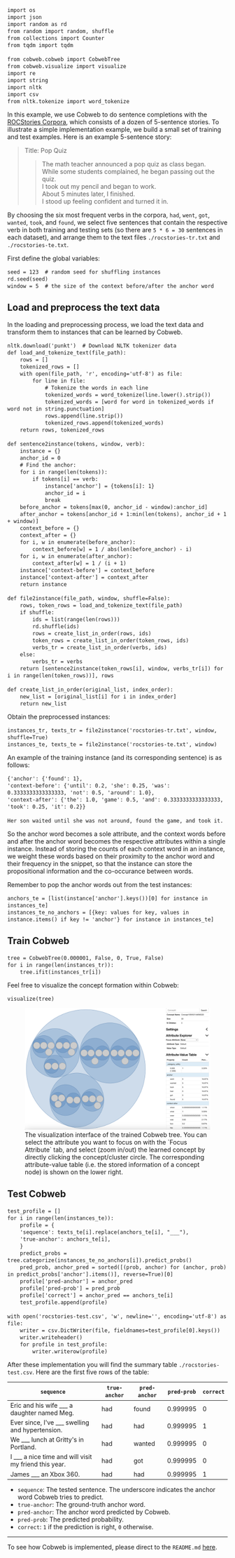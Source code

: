 	import os
	import json
	import random as rd
	from random import random, shuffle
	from collections import Counter
	from tqdm import tqdm

	from cobweb.cobweb import CobwebTree
	from cobweb.visualize import visualize
	import re
	import string
	import nltk
	import csv
	from nltk.tokenize import word_tokenize

In this example, we use Cobweb to do sentence completions with the [ROCStories Corpora](https://cs.rochester.edu/nlp/rocstories/), which consists of a dozen of 5-sentence stories. To illustrate a simple implementation example, we build a small set of training and test examples. Here is an example 5-sentence story:

> Title: Pop Quiz	
>> The math teacher announced a pop quiz as class began.	
>> While some students complained, he began passing out the quiz.	
>> I took out my pencil and began to work.	
>> About 5 minutes later, I finished.	
>> I stood up feeling confident and turned it in.

By choosing the six most frequent verbs in the corpora, `had`, `went`, `got`, `wanted`, `took`, and `found`, we select five sentences that contain the respective verb in both training and testing sets (so there are `5 * 6 = 30` sentences in each dataset), and arrange them to the text files `./rocstories-tr.txt` and `./rocstories-te.txt`.

First define the global variables:

	seed = 123  # random seed for shuffling instances
	rd.seed(seed)
	window = 5  # the size of the context before/after the anchor word

## Load and preprocess the text data

In the loading and preprocessing process, we load the text data and transform them to instances that can be learned by Cobweb.

	nltk.download('punkt')  # Download NLTK tokenizer data
	def load_and_tokenize_text(file_path):
	    rows = []
	    tokenized_rows = []
	    with open(file_path, 'r', encoding='utf-8') as file:
	        for line in file:
	            # Tokenize the words in each line
	            tokenized_words = word_tokenize(line.lower().strip())
	            tokenized_words = [word for word in tokenized_words if word not in string.punctuation]
	            rows.append(line.strip())
	            tokenized_rows.append(tokenized_words)
	    return rows, tokenized_rows

	def sentence2instance(tokens, window, verb):
		instance = {}
		anchor_id = 0
		# Find the anchor:
		for i in range(len(tokens)):
			if tokens[i] == verb:
				instance['anchor'] = {tokens[i]: 1}
				anchor_id = i
				break
		before_anchor = tokens[max(0, anchor_id - window):anchor_id]
		after_anchor = tokens[anchor_id + 1:min(len(tokens), anchor_id + 1 + window)]
		context_before = {}
		context_after = {}
		for i, w in enumerate(before_anchor):
			context_before[w] = 1 / abs(len(before_anchor) - i)
		for i, w in enumerate(after_anchor):
			context_after[w] = 1 / (i + 1)
		instance['context-before'] = context_before
		instance['context-after'] = context_after
		return instance

	def file2instance(file_path, window, shuffle=False):
		rows, token_rows = load_and_tokenize_text(file_path)
		if shuffle:
			ids = list(range(len(rows)))
			rd.shuffle(ids)
			rows = create_list_in_order(rows, ids)
			token_rows = create_list_in_order(token_rows, ids)
			verbs_tr = create_list_in_order(verbs, ids)
		else:
			verbs_tr = verbs
		return [sentence2instance(token_rows[i], window, verbs_tr[i]) for i in range(len(token_rows))], rows

	def create_list_in_order(original_list, index_order):
		new_list = [original_list[i] for i in index_order]
		return new_list

Obtain the preprocessed instances:

	instances_tr, texts_tr = file2instance('rocstories-tr.txt', window, shuffle=True)
	instances_te, texts_te = file2instance('rocstories-te.txt', window)

An example of the training instance (and its corresponding sentence) is as follows:

	{'anchor': {'found': 1}, 
	'context-before': {'until': 0.2, 'she': 0.25, 'was': 0.3333333333333333, 'not': 0.5, 'around': 1.0},
	'context-after': {'the': 1.0, 'game': 0.5, 'and': 0.3333333333333333, 'took': 0.25, 'it': 0.2}}

	Her son waited until she was not around, found the game, and took it.

So the anchor word becomes a sole attribute, and the context words before and after the anchor word becomes the respective attributes within a single instance. Instead of storing the counts of each context word in an instance, we weight these words based on their proximity to the anchor word and their frequency in the snippet, so that the instance can store the propositional information and the co-occurance between words.

Remember to pop the anchor words out from the test instances:

	anchors_te = [list(instance['anchor'].keys())[0] for instance in instances_te]
	instances_te_no_anchors = [{key: values for key, values in instance.items() if key != 'anchor'} for instance in instances_te]


## Train Cobweb

	tree = CobwebTree(0.000001, False, 0, True, False)
	for i in range(len(instances_tr)):
		tree.ifit(instances_tr[i])

Feel free to visualize the concept formation within Cobweb:

	visualize(tree)

<figure>
    <img src="./viz-example.png"
         alt="Visualization of concept formation">
    <figcaption>The visualization interface of the trained Cobweb tree. You can select the attribute you want to focus on with the `Focus Attribute` tab, and select (zoom in/out) the learned concept by directly clicking the concept/cluster circle. The corresponding attribute-value table (i.e. the stored information of a concept node) is shown on the lower right. </figcaption>
</figure>

## Test Cobweb

	test_profile = []
	for i in range(len(instances_te)):
		profile = {
		'sequence': texts_te[i].replace(anchors_te[i], "___"),
		'true-anchor': anchors_te[i],
		}
		predict_probs = tree.categorize(instances_te_no_anchors[i]).predict_probs()
		pred_prob, anchor_pred = sorted([(prob, anchor) for (anchor, prob) in predict_probs['anchor'].items()], reverse=True)[0]
		profile['pred-anchor'] = anchor_pred
		profile['pred-prob'] = pred_prob
		profile['correct'] = anchor_pred == anchors_te[i]
		test_profile.append(profile)

	with open('rocstories-test.csv', 'w', newline='', encoding='utf-8') as file:
		writer = csv.DictWriter(file, fieldnames=test_profile[0].keys())
		writer.writeheader()
		for profile in test_profile:
			writer.writerow(profile)

After these implementation you will find the summary table `./rocstories-test.csv`. Here are the first five rows of the table:

|`sequence`	|`true-anchor`	|`pred-anchor`	|`pred-prob`	|`correct`|
|----------|----------|----------|----------|----------|
Eric and his wife ___ a daughter named Meg.	|had |	found	| 0.999995	| 0|
Ever since, I've ___ swelling and hypertension.	| had	| had	| 0.999995	| 1|
We ___ lunch at Gritty's in Portland.	| had	| wanted	| 0.999995 |	0|
I ___ a nice time and will visit my friend this year.	| had	|got	|0.999995	|0|
James ___ an Xbox 360.	|had|	had	|0.999995|	1|

* `sequence`: The tested sentence. The underscore indicates the anchor word Cobweb tries to predict.
* `true-anchor`: The ground-truth anchor word.
* `pred-anchor`: The anchor word predicted by Cobweb.
* `pred-prob`: The predicted probability.
* `correct`: `1` if the prediction is right, `0` otherwise.

----------------------
To see how Cobweb is implemented, please direct to the `README.md` [here](https://github.com/Teachable-AI-Lab/cobweb).


